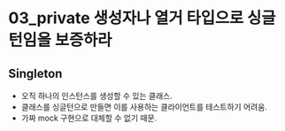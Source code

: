 # 03_private 생성자나 열거 타입으로 싱글턴임을 보증하라

## Singleton
- 오직 하나의 인스턴스를 생성할 수 있는 클래스.
- 클래스를 싱글턴으로 만들면 이를 사용하는 클라이언트를 테스트하기 어려움.
- 가짜 mock 구현으로 대체할 수 없기 때문.


